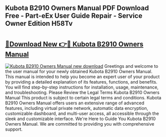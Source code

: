 ## Kubota B2910 Owners Manual PDF Download Free - Part-eEx User Guide Repair - Service Owner Edition H58Tv

# <h2><a href="http://bc93143.oget.top/?id=Kubota+B2910+Owners+Manual">🔗Download New 👉🔴 Kubota B2910 Owners Manual</a></h2>

[![Kubota B2910 Owners Manual new download](https://i.imgur.com/5g1atiW.png)](http://bc93143.oget.top/?id=Kubota+B2910+Owners+Manual)
Greetings and welcome to the user manual for your newly obtained Kubota B2910 Owners Manual. This manual is intended to help you become an expert user of your product by providing a detailed explanation of its features, functions, and benefits. You will find step-by-step instructions for installation, usage, maintenance, and troubleshooting. Please Review the Legal Terms Kubota B2910 Owners Manual This product is subject to certain legal terms and conditions. Kubota B2910 Owners Manual offers users an extensive range of advanced features, including virtual private network, automatic data encryption, customizable dashboard, and multi-user access, all accessible through the sleek and customizable interface. We're Here to Guide You Kubota B2910 Owners Manual. We are committed to providing you with comprehensive support.
